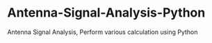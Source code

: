# Antenna-Signal-Analysis-Python
Antenna Signal Analysis, Perform various calculation using Python 
